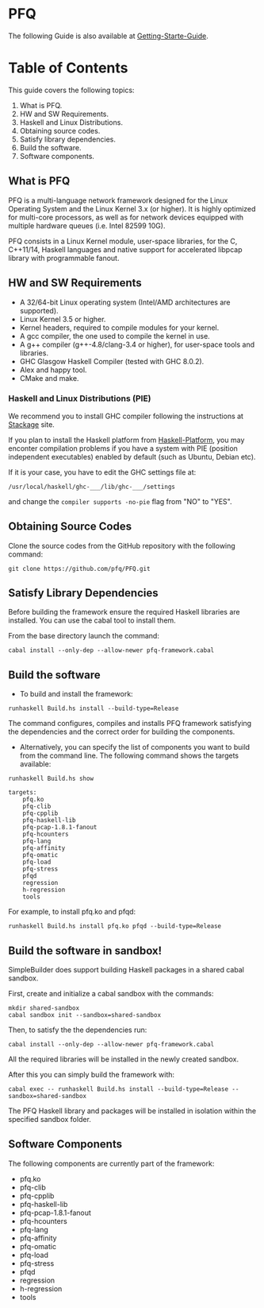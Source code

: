 PFQ
===

The following Guide is also available at [Getting-Starte-Guide](https://github.com/pfq/PFQ/wiki/Getting-Started-Guide).

# Table of Contents

This guide covers the following topics:

1. What is PFQ.
2. HW and SW Requirements.
3. Haskell and Linux Distributions.
4. Obtaining source codes.
5. Satisfy library dependencies.
6. Build the software.
7. Software components. 

## What is PFQ

PFQ is a multi-language network framework designed for the Linux Operating System and the Linux Kernel 3.x (or higher). It is highly optimized for multi-core processors, 
as well as for network devices equipped with multiple hardware queues (i.e. Intel 82599 10G).

PFQ consists in a Linux Kernel module, user-space libraries, for the C, C++11/14, Haskell languages and native support for accelerated libpcap library 
with programmable fanout.


## HW and SW Requirements

* A 32/64-bit Linux operating system (Intel/AMD architectures are supported).
* Linux Kernel 3.5 or higher.
* Kernel headers, required to compile modules for your kernel.
* A gcc compiler, the one used to compile the kernel in use.
* A g++ compiler (g++-4.8/clang-3.4 or higher), for user-space tools and libraries.
* GHC Glasgow Haskell Compiler (tested with GHC 8.0.2).
* Alex and happy tool.
* CMake and make.


### Haskell and Linux Distributions (PIE)

We recommend you to install GHC compiler following the instructions at [Stackage](http://www.stackage.org/install) site.

If you plan to install the Haskell platform from [Haskell-Platform](https://www.haskell.org/platform/), you may enconter compilation problems if you have
a system with PIE (position independent executables) enabled by default (such as Ubuntu, Debian etc).

If it is your case, you have to edit the GHC settings file at:

`/usr/local/haskell/ghc-___/lib/ghc-___/settings`

and change the `compiler supports -no-pie` flag from "NO" to "YES".


## Obtaining Source Codes

Clone the source codes from the GitHub repository with the following command:
 
`git clone https://github.com/pfq/PFQ.git`


## Satisfy Library Dependencies

Before building the framework ensure the required Haskell libraries are installed. You can use the cabal tool to install them. 

From the base directory launch the command:

`cabal install --only-dep --allow-newer pfq-framework.cabal`


## Build the software

* To build and install the framework:

`runhaskell Build.hs install --build-type=Release`

The command configures, compiles and installs PFQ framework satisfying the dependencies and the correct order for building the components.

* Alternatively, you can specify the list of components you want to build from the command line. The following command shows the targets available:

```
runhaskell Build.hs show

targets:
    pfq.ko
    pfq-clib
    pfq-cpplib
    pfq-haskell-lib
    pfq-pcap-1.8.1-fanout
    pfq-hcounters
    pfq-lang
    pfq-affinity
    pfq-omatic
    pfq-load
    pfq-stress
    pfqd
    regression
    h-regression
    tools
```

For example, to install pfq.ko and pfqd:

`runhaskell Build.hs install pfq.ko pfqd --build-type=Release`


## Build the software in sandbox!

SimpleBuilder does support building Haskell packages in a shared cabal sandbox.

First, create and initialize a cabal sandbox with the commands:

```
mkdir shared-sandbox
cabal sandbox init --sandbox=shared-sandbox
```

Then, to satisfy the the dependencies run:

`cabal install --only-dep --allow-newer pfq-framework.cabal`

All the required libraries will be installed in the newly created sandbox.

After this you can simply build the framework with:

`cabal exec -- runhaskell Build.hs install --build-type=Release --sandbox=shared-sandbox`


The PFQ Haskell library and packages will be installed in isolation within the specified sandbox folder.


## Software Components

The following components are currently part of the framework:

* pfq.ko
* pfq-clib
* pfq-cpplib
* pfq-haskell-lib
* pfq-pcap-1.8.1-fanout
* pfq-hcounters
* pfq-lang
* pfq-affinity
* pfq-omatic
* pfq-load
* pfq-stress
* pfqd
* regression
* h-regression
* tools

